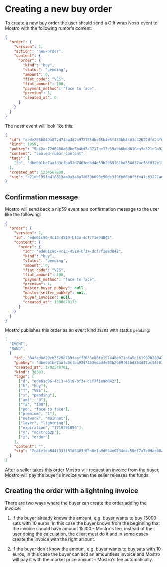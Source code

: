 # Creating a new buy order

To create a new buy order the user should send a Gift wrap Nostr event to Mostro with the following rumor's content:

```json
{
  "order": {
    "version": 1,
    "action": "new-order",
    "content": {
      "order": {
        "kind": "buy",
        "status": "pending",
        "amount": 0,
        "fiat_code": "VES",
        "fiat_amount": 100,
        "payment_method": "face to face",
        "premium": 1,
        "created_at": 0
      }
    }
  }
}
```

The nostr event will look like this:

```json
{
  "id": "cade205b849a872d74ba4d2a978135dbc05b4e5f483bb4403c42627dfd24f67d",
  "kind": 1059,
  "pubkey": "9a42ac72d6466a6dbe5b4b07a8717ee13e55abb6bdd810ea9c321c9a32ee837b", // Buyer's ephemeral pubkey
  "content": "sealed-rumor-content",
  "tags": [
    ["p", "dbe0b1be7aafd3cfba92d7463edbd4e33b2969f61bd554d37ac56f032e13355a"] // Mostro's pubkey
  ],
  "created_at": 1234567890,
  "sig": "a21eb195fe418613aa9a3a8a78039b090e50dc3f9fb06b0f3fe41c63221adc073a9317a1f28d9db843a43c28d860ba173b70132ca85b0e706f6487d43a57ee82"
}
```

## Confirmation message

Mostro will send back a nip59 event as a confirmation message to the user like the following:

```json
{
  "order": {
    "version": 1,
    "id": "ede61c96-4c13-4519-bf3a-dcf7f1e9d842",
    "content": {
      "order": {
        "id": "ede61c96-4c13-4519-bf3a-dcf7f1e9d842",
        "kind": "buy",
        "status": "pending",
        "amount": 0,
        "fiat_code": "VES",
        "fiat_amount": 100,
        "payment_method": "face to face",
        "premium": 1,
        "master_buyer_pubkey": null,
        "master_seller_pubkey": null,
        "buyer_invoice": null,
        "created_at": 1698870173
      }
    }
  }
}
```

Mostro publishes this order as an event kind `38383` with status `pending`:

```json
[
  "EVENT",
  "RAND",
  {
    "id": "84fad0d29cb3529d789faeff2033e88fe157a48e071c6a5d1619928289420e31",
    "pubkey": "dbe0b1be7aafd3cfba92d7463edbd4e33b2969f61bd554d37ac56f032e13355a",
    "created_at": 1702548701,
    "kind": 38383,
    "tags": [
      ["d", "ede61c96-4c13-4519-bf3a-dcf7f1e9d842"],
      ["k", "buy"],
      ["f", "VES"],
      ["s", "pending"],
      ["amt", "0"],
      ["fa", "100"],
      ["pm", "face to face"],
      ["premium", "1"],
      ["network", "mainnet"],
      ["layer", "lightning"],
      ["expiration", "1719391096"],
      ["y", "mostrop2p"],
      ["z", "order"]
    ],
    "content": "",
    "sig": "7e8fe1eb644f33ff51d8805c02a0e1a6d034e6234eac50ef7a7e0dac68a0414f7910366204fa8217086f90eddaa37ded71e61f736d1838e37c0b73f6a16c4af2"
  }
]
```

After a seller takes this order Mostro will request an invoice from the buyer, Mostro will pay the buyer's invoice when the seller releases the funds.

## Creating the order with a lightning invoice

There are two ways where the buyer can create the order adding the invoice:

1. If the buyer already knows the amount, e.g. buyer wants to buy 15000 sats with 10 euros, in this case the buyer knows from the beginning that the invoice should have amount 15000 - Mostro's fee, instead of the user doing the calculation, the client must do it and in some cases create the invoice with the right amount.

2. If the buyer don't know the amount, e.g. buyer wants to buy sats with 10 euros, in this case the buyer can add an amountless invoice and Mostro will pay it with the market price amount - Mostro's fee automatically.
